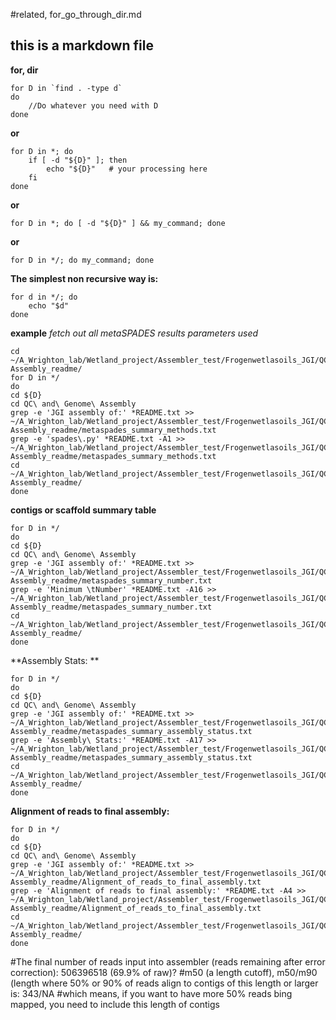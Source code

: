 
#related, for_go_through_dir.md

## this is a markdown file

**for, dir**

```console
for D in `find . -type d`
do
    //Do whatever you need with D
done
```
**or**

```console
for D in *; do
    if [ -d "${D}" ]; then
        echo "${D}"   # your processing here
    fi
done
```

**or**
```console
for D in *; do [ -d "${D}" ] && my_command; done
```

**or**
```console
for D in */; do my_command; done
```

**The simplest non recursive way is:**
```console
for d in */; do
    echo "$d"
done
```

**example**
*fetch out all metaSPADES results*
*parameters used*

```console
cd ~/A_Wrighton_lab/Wetland_project/Assembler_test/Frogenwetlasoils_JGI/QC_Genome\ Assembly_readme/
for D in */
do
cd ${D}
cd QC\ and\ Genome\ Assembly
grep -e 'JGI assembly of:' *README.txt >> ~/A_Wrighton_lab/Wetland_project/Assembler_test/Frogenwetlasoils_JGI/QC_Genome\ Assembly_readme/metaspades_summary_methods.txt
grep -e 'spades\.py' *README.txt -A1 >> ~/A_Wrighton_lab/Wetland_project/Assembler_test/Frogenwetlasoils_JGI/QC_Genome\ Assembly_readme/metaspades_summary_methods.txt
cd ~/A_Wrighton_lab/Wetland_project/Assembler_test/Frogenwetlasoils_JGI/QC_Genome\ Assembly_readme/
done

```

**contigs or scaffold summary table**

```console
for D in */
do
cd ${D}
cd QC\ and\ Genome\ Assembly
grep -e 'JGI assembly of:' *README.txt >> ~/A_Wrighton_lab/Wetland_project/Assembler_test/Frogenwetlasoils_JGI/QC_Genome\ Assembly_readme/metaspades_summary_number.txt
grep -e 'Minimum \tNumber' *README.txt -A16 >> ~/A_Wrighton_lab/Wetland_project/Assembler_test/Frogenwetlasoils_JGI/QC_Genome\ Assembly_readme/metaspades_summary_number.txt
cd ~/A_Wrighton_lab/Wetland_project/Assembler_test/Frogenwetlasoils_JGI/QC_Genome\ Assembly_readme/
done
```

**Assembly Stats: **

```console
for D in */
do
cd ${D}
cd QC\ and\ Genome\ Assembly
grep -e 'JGI assembly of:' *README.txt >> ~/A_Wrighton_lab/Wetland_project/Assembler_test/Frogenwetlasoils_JGI/QC_Genome\ Assembly_readme/metaspades_summary_assembly_status.txt
grep -e 'Assembly\ Stats:' *README.txt -A17 >> ~/A_Wrighton_lab/Wetland_project/Assembler_test/Frogenwetlasoils_JGI/QC_Genome\ Assembly_readme/metaspades_summary_assembly_status.txt
cd ~/A_Wrighton_lab/Wetland_project/Assembler_test/Frogenwetlasoils_JGI/QC_Genome\ Assembly_readme/
done
```

**Alignment of reads to final assembly:**

```console
for D in */
do
cd ${D}
cd QC\ and\ Genome\ Assembly
grep -e 'JGI assembly of:' *README.txt >> ~/A_Wrighton_lab/Wetland_project/Assembler_test/Frogenwetlasoils_JGI/QC_Genome\ Assembly_readme/Alignment_of_reads_to_final_assembly.txt
grep -e 'Alignment of reads to final assembly:' *README.txt -A4 >> ~/A_Wrighton_lab/Wetland_project/Assembler_test/Frogenwetlasoils_JGI/QC_Genome\ Assembly_readme/Alignment_of_reads_to_final_assembly.txt
cd ~/A_Wrighton_lab/Wetland_project/Assembler_test/Frogenwetlasoils_JGI/QC_Genome\ Assembly_readme/
done

```

#The final number of reads input into assembler (reads remaining after error correction): 506396518 (69.9% of raw)?
#m50 (a length cutoff), m50/m90 (length where 50% or 90% of reads align to contigs of this length or larger is: 343/NA
#which means, if you want to have more 50% reads bing mapped, you need to include this length of contigs

